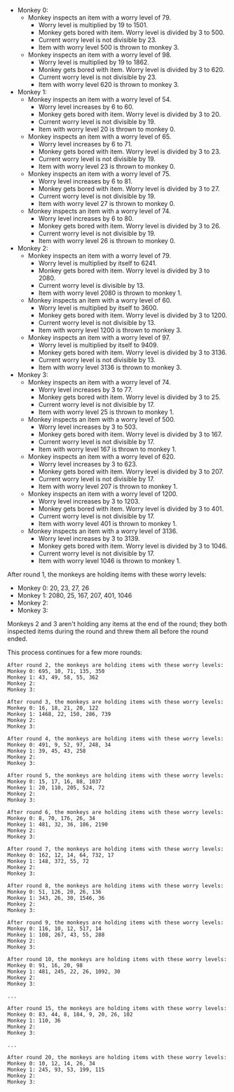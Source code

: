  * Monkey 0:
   * Monkey inspects an item with a worry level of 79.
     * Worry level is multiplied by 19 to 1501.
     * Monkey gets bored with item. Worry level is divided by 3 to 500.
     * Current worry level is not divisible by 23.
     * Item with worry level 500 is thrown to monkey 3.
   * Monkey inspects an item with a worry level of 98.
     * Worry level is multiplied by 19 to 1862.
     * Monkey gets bored with item. Worry level is divided by 3 to 620.
     * Current worry level is not divisible by 23.
     * Item with worry level 620 is thrown to monkey 3.
* Monkey 1:
  * Monkey inspects an item with a worry level of 54.
    * Worry level increases by 6 to 60.
    * Monkey gets bored with item. Worry level is divided by 3 to 20.
    * Current worry level is not divisible by 19.
    * Item with worry level 20 is thrown to monkey 0.
  * Monkey inspects an item with a worry level of 65.
    * Worry level increases by 6 to 71.
    * Monkey gets bored with item. Worry level is divided by 3 to 23.
    * Current worry level is not divisible by 19.
    * Item with worry level 23 is thrown to monkey 0.
  * Monkey inspects an item with a worry level of 75.
    * Worry level increases by 6 to 81.
    * Monkey gets bored with item. Worry level is divided by 3 to 27.
    * Current worry level is not divisible by 19.
    * Item with worry level 27 is thrown to monkey 0.
  * Monkey inspects an item with a worry level of 74.
    * Worry level increases by 6 to 80.
    * Monkey gets bored with item. Worry level is divided by 3 to 26.
    * Current worry level is not divisible by 19.
    * Item with worry level 26 is thrown to monkey 0.
* Monkey 2:
  * Monkey inspects an item with a worry level of 79.
    * Worry level is multiplied by itself to 6241.
    * Monkey gets bored with item. Worry level is divided by 3 to 2080.
    * Current worry level is divisible by 13.
    * Item with worry level 2080 is thrown to monkey 1.
  * Monkey inspects an item with a worry level of 60.
    * Worry level is multiplied by itself to 3600.
    * Monkey gets bored with item. Worry level is divided by 3 to 1200.
    * Current worry level is not divisible by 13.
    * Item with worry level 1200 is thrown to monkey 3.
  * Monkey inspects an item with a worry level of 97.
    * Worry level is multiplied by itself to 9409.
    * Monkey gets bored with item. Worry level is divided by 3 to 3136.
    * Current worry level is not divisible by 13.
    * Item with worry level 3136 is thrown to monkey 3.
* Monkey 3:
  * Monkey inspects an item with a worry level of 74.
    * Worry level increases by 3 to 77.
    * Monkey gets bored with item. Worry level is divided by 3 to 25.
    * Current worry level is not divisible by 17.
    * Item with worry level 25 is thrown to monkey 1.
  * Monkey inspects an item with a worry level of 500.
    * Worry level increases by 3 to 503.
    * Monkey gets bored with item. Worry level is divided by 3 to 167.
    * Current worry level is not divisible by 17.
    * Item with worry level 167 is thrown to monkey 1.
  * Monkey inspects an item with a worry level of 620.
    * Worry level increases by 3 to 623.
    * Monkey gets bored with item. Worry level is divided by 3 to 207.
    * Current worry level is not divisible by 17.
    * Item with worry level 207 is thrown to monkey 1.
  * Monkey inspects an item with a worry level of 1200.
    * Worry level increases by 3 to 1203.
    * Monkey gets bored with item. Worry level is divided by 3 to 401.
    * Current worry level is not divisible by 17.
    * Item with worry level 401 is thrown to monkey 1.
  * Monkey inspects an item with a worry level of 3136.
    * Worry level increases by 3 to 3139.
    * Monkey gets bored with item. Worry level is divided by 3 to 1046.
    * Current worry level is not divisible by 17.
    * Item with worry level 1046 is thrown to monkey 1.

After round 1, the monkeys are holding items with these worry levels:

* Monkey 0: 20, 23, 27, 26
* Monkey 1: 2080, 25, 167, 207, 401, 1046
* Monkey 2: 
* Monkey 3: 

Monkeys 2 and 3 aren't holding any items at the end of the round; they both inspected items during the round and threw them all before the round ended.

This process continues for a few more rounds:
```
After round 2, the monkeys are holding items with these worry levels:
Monkey 0: 695, 10, 71, 135, 350
Monkey 1: 43, 49, 58, 55, 362
Monkey 2: 
Monkey 3: 

After round 3, the monkeys are holding items with these worry levels:
Monkey 0: 16, 18, 21, 20, 122
Monkey 1: 1468, 22, 150, 286, 739
Monkey 2: 
Monkey 3: 

After round 4, the monkeys are holding items with these worry levels:
Monkey 0: 491, 9, 52, 97, 248, 34
Monkey 1: 39, 45, 43, 258
Monkey 2: 
Monkey 3: 

After round 5, the monkeys are holding items with these worry levels:
Monkey 0: 15, 17, 16, 88, 1037
Monkey 1: 20, 110, 205, 524, 72
Monkey 2: 
Monkey 3: 

After round 6, the monkeys are holding items with these worry levels:
Monkey 0: 8, 70, 176, 26, 34
Monkey 1: 481, 32, 36, 186, 2190
Monkey 2: 
Monkey 3: 

After round 7, the monkeys are holding items with these worry levels:
Monkey 0: 162, 12, 14, 64, 732, 17
Monkey 1: 148, 372, 55, 72
Monkey 2: 
Monkey 3: 

After round 8, the monkeys are holding items with these worry levels:
Monkey 0: 51, 126, 20, 26, 136
Monkey 1: 343, 26, 30, 1546, 36
Monkey 2: 
Monkey 3: 

After round 9, the monkeys are holding items with these worry levels:
Monkey 0: 116, 10, 12, 517, 14
Monkey 1: 108, 267, 43, 55, 288
Monkey 2: 
Monkey 3: 

After round 10, the monkeys are holding items with these worry levels:
Monkey 0: 91, 16, 20, 98
Monkey 1: 481, 245, 22, 26, 1092, 30
Monkey 2: 
Monkey 3: 

...

After round 15, the monkeys are holding items with these worry levels:
Monkey 0: 83, 44, 8, 184, 9, 20, 26, 102
Monkey 1: 110, 36
Monkey 2: 
Monkey 3: 

...

After round 20, the monkeys are holding items with these worry levels:
Monkey 0: 10, 12, 14, 26, 34
Monkey 1: 245, 93, 53, 199, 115
Monkey 2: 
Monkey 3: 
```
